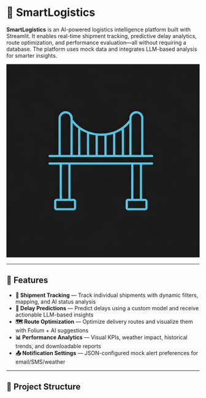 # 🚛 SmartLogistics

**SmartLogistics** is an AI-powered logistics intelligence platform built with Streamlit. It enables real-time shipment tracking, predictive delay analytics, route optimization, and performance evaluation—all without requiring a database. The platform uses mock data and integrates LLM-based analysis for smarter insights.

![App Screenshot](generated-icon.png)

---

## 🔧 Features

- **📍 Shipment Tracking** — Track individual shipments with dynamic filters, mapping, and AI status analysis
- **🔮 Delay Predictions** — Predict delays using a custom model and receive actionable LLM-based insights
- **🗺️ Route Optimization** — Optimize delivery routes and visualize them with Folium + AI suggestions
- **📊 Performance Analytics** — Visual KPIs, weather impact, historical trends, and downloadable reports
- **📤 Notification Settings** — JSON-configured mock alert preferences for email/SMS/weather

---

## 📁 Project Structure

